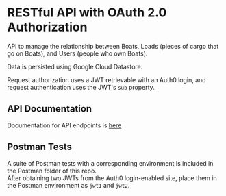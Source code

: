 # RESTful API with OAuth 2.0 Authorization

API to manage the relationship between Boats, Loads (pieces of cargo that go on Boats), and Users (people who own Boats).

Data is persisted using Google Cloud Datastore.

Request authorization uses a JWT retrievable with an Auth0 login, and request authentication uses the JWT's `sub` property.

## API  Documentation
Documentation for API endpoints is [here](documentation.md)

## Postman Tests
A suite of Postman tests with a corresponding environment is included in the Postman folder of this repo. \
After obtaining two JWTs from the Auth0 login-enabled site, place them in the Postman environment as `jwt1` and `jwt2`.
